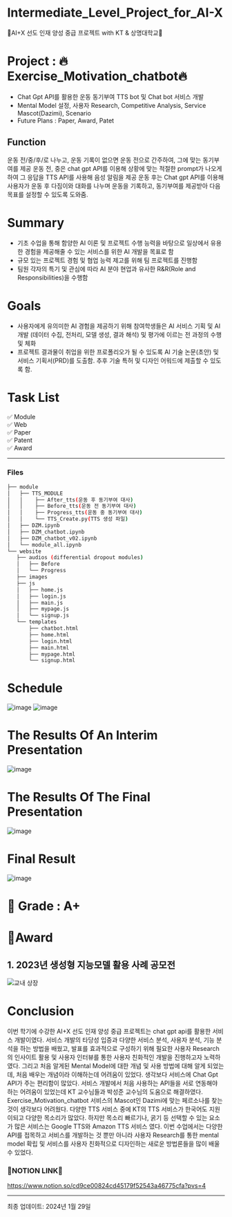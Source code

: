 # Intermediate_Level_Project_for_AI-X
🤖AI+X 선도 인재 양성 중급 프로젝트 with KT & 상명대학교🤖

# Project : 🔥Exercise_Motivation_chatbot🔥

  - Chat Gpt API를 활용한 운동 동기부여 TTS bot 및 Chat bot 서비스 개발
  - Mental Model 설정, 사용자 Research, Competitive Analysis, Service Mascot(Dazimi), Scenario
  - Future Plans : Paper, Award, Patet

## Function
운동 전/중/후/로 나누고, 운동 기록이 없으면 운동 전으로 간주하여, 그에 맞는 동기부여를 제공
운동 전, 중은 chat gpt API를 이용해 상황에 맞는 적절한 prompt가 나오게 하여 그 응답을 TTS API를 사용해 음성 알림을 제공
운동 후는 Chat gpt API를 이용해 사용자가 운동 후 다짐이와 대화를 나누며 운동을 기록하고, 동기부여를 제공받아 다음 목표를 설정할 수 있도록 도와줌.


# Summary

  - 기초 수업을 통해 함양한 AI 이론 및 프로젝트 수행 능력을 바탕으로 일상에서 유용한 경험을 제공해줄 수 있는 서비스를 위한 AI 개발을 목표로 함
  - 규모 있는 프로젝트 경험 및 협업 능력 제고를 위해 팀 프로젝트를 진행함
  - 팀원 각자의 특기 및 관심에 따라 AI 분야 현업과 유사한 R&R(Role and Responsibilities)을 수행함

# Goals
  - 사용자에게 유의미한 AI 경험을 제공하기 위해 참여학생들은 AI 서비스 기획 및 AI 개발 (데이터 수집, 전처리, 모델 생성, 결과 해석) 및 평가에 이르는 전 과정의 수행 및 체화
  - 프로젝트 결과물이 취업을 위한 프로폴리오가 될 수 있도록 AI 기술 논문(초안) 및 서비스 기획서(PRD)를 도출함. 추후 기술 특허 및 디자인 어워드에 제출할 수 있도록 함.

# Task List

  ✅ Module<br/>
  ✅ Web<br/>
  ✅ Paper<br/>
  ✅ Patent<br/>
  ✅ Award<br/>
  
  ___
### Files
```bash
├── module
│   ├── TTS_MODULE
│   │    ├── After_tts(운동 후 동기부여 대사)
│   │    ├── Before_tts(운동 전 동기부여 대사)
│   │    ├── Progress_tts(운동 중 동기부여 대사)
│   │    └── TTS_Create.py(TTS 생성 파일)
│   ├── DZM.ipynb
│   ├── DZM_chatbot.ipynb
│   ├── DZM_chatbot_v02.ipynb
│   └── module_all.ipynb
└── website
   ├── audios (differential dropout modules)
   │   ├── Before
   │   └── Progress   
   ├── images
   ├── js
   │   ├── home.js
   │   ├── login.js
   │   ├── main.js
   │   ├── mypage.js
   │   └── signup.js
   └── templates
       ├── chatbot.html
       ├── home.html
       ├── login.html
       ├── main.html
       ├── mypage.html
       └── signup.html

```

# Schedule
![image](https://github.com/jinseok19/Intermediate_Level_Project_for_AI-X/assets/121952875/b8942d53-f952-4f66-ae23-caedcaaa22e3)
![image](https://github.com/jinseok19/Intermediate_Level_Project_for_AI-X/assets/121952875/6d202694-6eba-42c8-b149-578b0f79d28d)

# The Results Of An Interim Presentation
![image](https://github.com/jinseok19/Intermediate_Level_Project_for_AI-X/assets/121952875/0965afb5-60bd-4463-b257-01bfa1659891)

# The Results Of The Final Presentation
![image](https://github.com/jinseok19/Intermediate_Level_Project_for_AI-X/assets/121952875/91ee81ca-0f82-4591-93fa-8e3b88dd4d56)

# Final Result
![image](https://github.com/jinseok19/Intermediate_Level_Project_for_AI-X/assets/121952875/25137d33-201a-4d13-98a3-770075c6bb9f)


# 🎯 Grade : A+

# 🥇Award
## 1. 2023년 생성형 지능모델 활용 사례 공모전
![교내 상장](https://github.com/jinseok19/Intermediate_Level_Project_for_AI-X/assets/121952875/37865010-cd1b-4118-9148-d4ea7e0e51b8)

# Conclusion

이번 학기에 수강한 AI+X 선도 인재 양성 중급 프로젝트는 chat gpt api를 활용한 서비스 개발이였다. 서비스 개발의 타당성 입증과 다양한 서비스 분석, 사용자 분석, 기능 분석을 하는 방법을 배웠고, 발표를 효과적으로 구성하기 위해 필요한 사용자 Research의 인사이트 활용 및 사용자 인터뷰를 통한 사용자 친화적인 개발을 진행하고자 노력하였다. 그리고 처음 알게된 Mental Model에 대한 개념 및 사용 방법에 대해 알게 되었는데, 처음 배우는 개념이라 이해하는데 어려움이 있었다. 생각보다 서비스에 Chat Gpt API가 주는 편리함이 많았다. 서비스 개발에서 처음 사용하는 API들을 서로 연동해야 하는 어려움이 있었는데 KT 교수님들과 박성준 교수님의 도움으로 해결하였다. Exercise_Motivation_chatbot 서비스의 Mascot인 Dazimi에 맞는 페르소나를 찾는 것이 생각보다 어려웠다. 다양한 TTS 서비스 중에 KT의 TTS 서비스가 한국어도 지원이되고 다양한 목소리가 많았다. 하지만 목소리 빠르기나, 굵기 등 선택할 수 있는 요소가 많은 서비스는 Google TTS와 Amazon TTS 서비스 였다. 이번 수업에서는 다양한 API를 접목하고 서비스를 개발하는 것 뿐만 아니라 사용자 Research를 통한 mental model 확립 및 서비스를 사용자 친화적으로 디자인하는 새로운 방법론들을 많이 배울 수 있었다.

### 📒NOTION LINK📒
https://www.notion.so/cd9ce00824cd45179f52543a46775cfa?pvs=4

-------------------------------------------------------------------------------------------------------
최종 업데이트: 2024년 1월 29일







